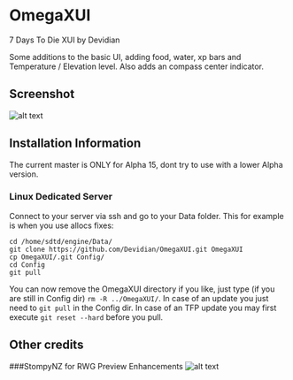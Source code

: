 # OmegaXUI
7 Days To Die XUI by Devidian

Some additions to the basic UI, adding food, water, xp bars and Temperature / Elevation level.
Also adds an compass center indicator.

## Screenshot
![alt text](http://xui.omega-zirkel.de/screen002.jpg "XUI Screenshot #2")

## Installation Information
The current master is ONLY for Alpha 15, dont try to use with a lower Alpha version.
### Linux Dedicated Server

Connect to your server via ssh and go to your Data folder. This for example is when you use allocs fixes:

```
cd /home/sdtd/engine/Data/
git clone https://github.com/Devidian/OmegaXUI.git OmegaXUI
cp OmegaXUI/.git Config/
cd Config
git pull
```

You can now remove the OmegaXUI directory if you like, just type (if you are still in Config dir) `rm -R ../OmegaXUI/`. 
In case of an update you just need to `git pull` in the Config dir.
In case of an TFP update you may first execute `git reset --hard` before you pull.

## Other credits
###StompyNZ for RWG Preview Enhancements
![alt text](http://xui.omega-zirkel.de/rwgpreviewer.jpg "RWG Preview Enhancements")